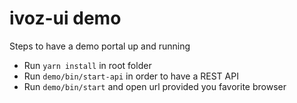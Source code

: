 # ivoz-ui demo

Steps to have a demo portal up and running
- Run `yarn install` in root folder
- Run `demo/bin/start-api` in order to have a REST API
- Run `demo/bin/start` and open url provided you favorite browser
